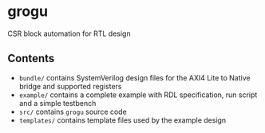 # grogu
CSR block automation for RTL design

## Contents

- `bundle/` contains SystemVerilog design files for the AXI4 Lite to Native bridge and supported
  registers
- `example/` contains a complete example with RDL specification, run script and a simple testbench
- `src/` contains `grogu` source code
- `templates/` contains template files used by the example design
